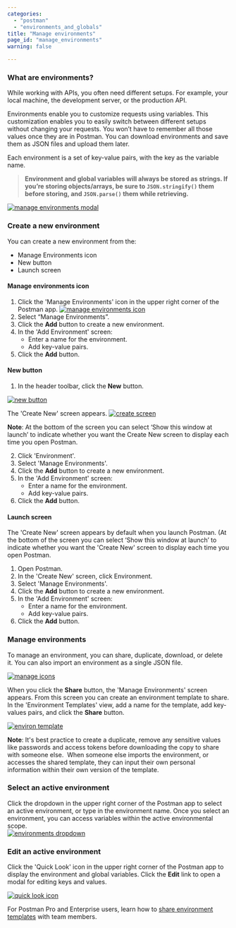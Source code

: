 ```yaml
---
categories:
  - "postman"
  - "environments_and_globals"
title: "Manage environments"
page_id: "manage_environments"
warning: false

---
```


### **What are environments?**

While working with APIs, you often need different setups. For example, your local machine, the development server, or the production API. 

Environments enable you to customize requests using variables. This customization enables you to easily switch between different setups without changing your requests. You won’t have to remember all those values once they are in Postman. You can download environments and save them as JSON files and upload them later.

Each environment is a set of key-value pairs, with the key as the variable name. 

> **Environment and global variables will always be stored as strings. If you’re storing objects/arrays, be sure to `JSON.stringify()` them before storing, and `JSON.parse()` them while retrieving.**

[![manage environments modal](https://s3.amazonaws.com/postman-static-getpostman-com/postman-docs/manage_environments_Screen.png)](https://s3.amazonaws.com/postman-static-getpostman-com/postman-docs/manage_environments_Screen.png)

### **Create a new environment**

You can create a new environment from the:
* Manage Environments icon
* New button
* Launch screen

#### Manage environments icon

1. Click the 'Manage Environments' icon in the upper right corner of the Postman app.
[![manage environments icon](https://s3.amazonaws.com/postman-static-getpostman-com/postman-docs/manage_environments_icon.png)](https://s3.amazonaws.com/postman-static-getpostman-com/postman-docs/manage_environments_icon.png)
2. Select “Manage Environments”. 
3. Click the **Add** button to create a new environment.
4. In the 'Add Environment' screen:
   * Enter a name for the environment.
   * Add key-value pairs.
5. Click the **Add** button.

#### New button

1. In the header toolbar, click the **New** button.

[![new button](https://s3.amazonaws.com/postman-static-getpostman-com/postman-docs/HeaderToolBar.png)](https://s3.amazonaws.com/postman-static-getpostman-com/postman-docs/HeaderToolBar.png)

The 'Create New' screen appears.
[![create screen](https://s3.amazonaws.com/postman-static-getpostman-com/postman-docs/create_new_screen.png)](https://s3.amazonaws.com/postman-static-getpostman-com/postman-docs/create_new_screen.png)

**Note**: At the bottom of the screen you can select ‘Show this window at launch’ to indicate whether you want the Create New screen to display each time you open Postman.

2. Click 'Environment'.
3. Select 'Manage Environments'. 
4. Click the **Add** button to create a new environment.
5. In the 'Add Environment' screen:
   * Enter a name for the environment.
   * Add key-value pairs.
6. Click the **Add** button.

#### Launch screen

The 'Create New' screen appears by default when you launch Postman. (At the bottom of the screen you can select ‘Show this window at launch’ to indicate whether you want the 'Create New' screen to display each time you open Postman.

1. Open Postman.
2. In the 'Create New' screen, click Environment.
3. Select 'Manage Environments'. 
4. Click the **Add** button to create a new environment.
5. In the 'Add Environment' screen:
   * Enter a name for the environment.
   * Add key-value pairs.
6. Click the **Add** button.

### **Manage environments**

To manage an environment, you can share, duplicate, download, or delete it. You can also import an environment as a single JSON file.

[![manage icons](https://s3.amazonaws.com/postman-static-getpostman-com/postman-docs/manage_environ_icons.png)](https://s3.amazonaws.com/postman-static-getpostman-com/postman-docs/manage_environ_icons.png)

When you click the **Share** button, the 'Manage Environments' screen appears. From this screen you can create an environment template to share. In the 'Environment Templates' view, add a name for the template, add key-values pairs, and click the **Share** button.

[![environ template](https://s3.amazonaws.com/postman-static-getpostman-com/postman-docs/environTemplate.png)](https://s3.amazonaws.com/postman-static-getpostman-com/postman-docs/environTemplate.png)

**Note**: It's best practice to create a duplicate, remove any sensitive values like passwords and access tokens before downloading the copy to share with someone else.  When someone else imports the environment, or accesses the shared template, they can input their own personal information within their own version of the template.


### **Select an active environment**

Click the dropdown in the upper right corner of the Postman app to select an active environment, or type in the environment name. Once you select an environment, you can access variables within the active environmental scope.  
[![environments dropdown](https://s3.amazonaws.com/postman-static-getpostman-com/postman-docs/active+environ.png)](https://s3.amazonaws.com/postman-static-getpostman-com/postman-docs/active+environ.png)

### **Edit an active environment**

Click the 'Quick Look' icon in the upper right corner of the Postman app to display the environment and global variables. Click the **Edit** link to open a modal for editing keys and values.

[![quick look icon](https://s3.amazonaws.com/postman-static-getpostman-com/postman-docs/edit_environ.png)](https://s3.amazonaws.com/postman-static-getpostman-com/postman-docs/edit_environ.png)


For Postman Pro and Enterprise users, learn how to [share environment templates](/docs/postman/team_library/sharing) with team members.
